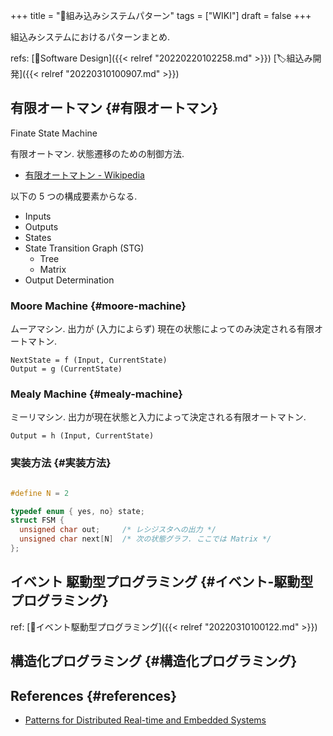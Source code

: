 +++
title = "📝組み込みシステムパターン"
tags = ["WIKI"]
draft = false
+++

組込みシステムにおけるパターンまとめ.

refs: [📁Software Design]({{< relref "20220220102258.md" >}}) [🏷組込み開発]({{< relref "20220310100907.md" >}})


## 有限オートマン {#有限オートマン}

Finate State Machine

有限オートマン. 状態遷移のための制御方法.

-   [有限オートマトン - Wikipedia](http://ja.wikipedia.org/wiki/%E6%9C%89%E9%99%90%E3%82%AA%E3%83%BC%E3%83%88%E3%83%9E%E3%83%88%E3%83%B3)

以下の 5 つの構成要素からなる.

-   Inputs
-   Outputs
-   States
-   State Transition Graph (STG)
    -   Tree
    -   Matrix
-   Output Determination


### Moore Machine {#moore-machine}

ムーアマシン. 出力が (入力によらず) 現在の状態によってのみ決定される有限オートマトン.

```language
NextState = f (Input, CurrentState)
Output = g (CurrentState)
```


### Mealy Machine {#mealy-machine}

ミーリマシン. 出力が現在状態と入力によって決定される有限オートマトン.

```language
Output = h (Input, CurrentState)
```


### 実装方法 {#実装方法}

```c

#define N = 2

typedef enum { yes, no} state;
struct FSM {
  unsigned char out;     /* レシジスタへの出力 */
  unsigned char next[N]  /* 次の状態グラフ. ここでは Matrix */
};
```


## イベント 駆動型プログラミング {#イベント-駆動型プログラミング}

ref: [📝イベント駆動型プログラミング]({{< relref "20220310100122.md" >}})


## 構造化プログラミング {#構造化プログラミング}


## References {#references}

-   [Patterns for Distributed Real-time and Embedded Systems](http://www.dre.vanderbilt.edu/~schmidt/patterns-ace.html)
